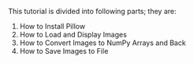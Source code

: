 This tutorial is divided into following parts; they are:
1. How to Install Pillow
2. How to Load and Display Images
3. How to Convert Images to NumPy Arrays and Back
4. How to Save Images to File